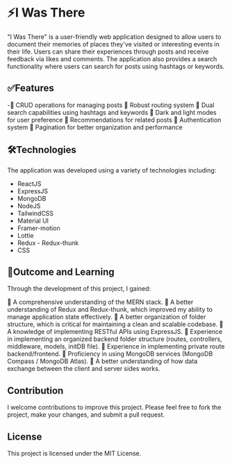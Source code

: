 # ⚡️I Was There

"I Was There" is a user-friendly web application designed to allow users to document their memories of places they've visited or interesting events in their life. Users can share their experiences through posts and receive feedback via likes and comments. The application also provides a search functionality where users can search for posts using hashtags or keywords.

## ✅Features

-📌 CRUD operations for managing posts
📌 Robust routing system
📌 Dual search capabilities using hashtags and keywords
📌 Dark and light modes for user preference
📌 Recommendations for related posts
📌 Authentication system
📌 Pagination for better organization and performance

## 🛠Technologies

The application was developed using a variety of technologies including:

- ReactJS
- ExpressJS
- MongoDB
- NodeJS
- TailwindCSS
- Material UI
- Framer-motion
- Lottie
- Redux - Redux-thunk
- CSS

## 🚀Outcome and Learning

Through the development of this project, I gained:

📌 A comprehensive understanding of the MERN stack.
📌 A better understanding of Redux and Redux-thunk, which improved my ability to manage application state effectively.
📌 A better organization of folder structure, which is critical for maintaining a clean and scalable codebase.
📌 A knowledge of implementing RESTful APIs using ExpressJS.
📌 Experience in implementing an organized backend folder structure (routes, controllers, middleware, models, initDB file).
📌 Experience in implementing private route backend/frontend.
📌 Proficiency in using MongoDB services (MongoDB Compass / MongoDB Atlas).
📌 A better understanding of how data exchange between the client and server sides works.

## Contribution

I welcome contributions to improve this project. Please feel free to fork the project, make your changes, and submit a pull request.

## License

This project is licensed under the MIT License.
